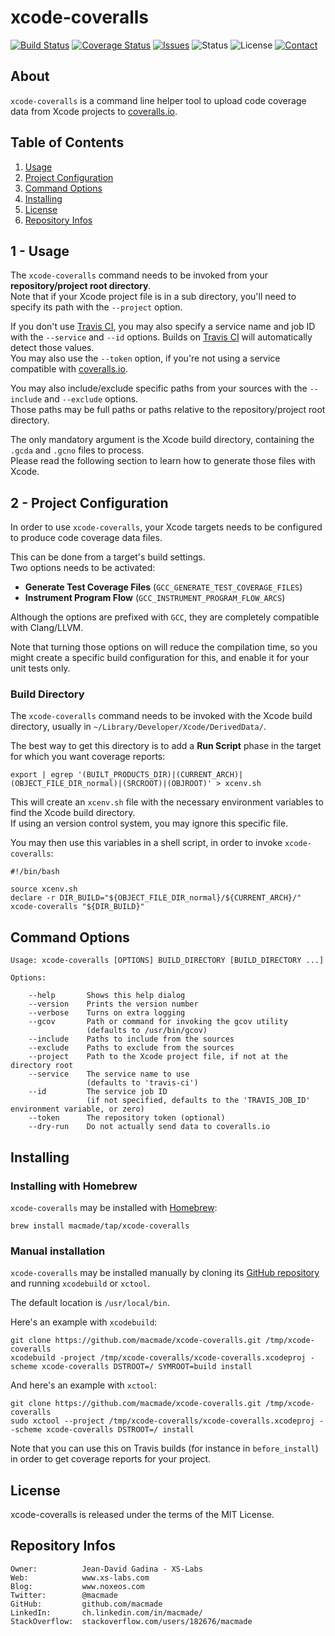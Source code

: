 xcode-coveralls
===============

[![Build Status](https://img.shields.io/travis/macmade/xcode-coveralls.svg?branch=master&style=flat)](https://travis-ci.org/macmade/xcode-coveralls)
[![Coverage Status](https://img.shields.io/coveralls/macmade/xcode-coveralls.svg?branch=master&style=flat)](https://coveralls.io/r/macmade/xcode-coveralls)
[![Issues](http://img.shields.io/github/issues/macmade/xcode-coveralls.svg?style=flat)](https://github.com/macmade/xcode-coveralls/issues)
![Status](https://img.shields.io/badge/status-active-brightgreen.svg?style=flat)
![License](https://img.shields.io/badge/license-mit-brightgreen.svg?style=flat)
[![Contact](https://img.shields.io/badge/contact-@macmade-blue.svg?style=flat)](https://twitter.com/macmade)

About
-----

`xcode-coveralls` is a command line helper tool to upload code coverage data from Xcode projects to [coveralls.io](https://coveralls.io).

Table of Contents
-----------------

  1. [Usage](#1)
  2. [Project Configuration](#2)
  3. [Command Options](#3)
  4. [Installing](#4)
  8. [License](#5)
  9. [Repository Infos](#6)

<a name="1"></a>
1 - Usage
---------

The `xcode-coveralls` command needs to be invoked from your **repository/project root directory**.  
Note that if your Xcode project file is in a sub directory, you'll need to specify its path with the `--project` option.

If you don't use [Travis CI](http://travis-ci.org), you may also specify a service name and job ID with the `--service` and `--id` options. 
Builds on [Travis CI](http://travis-ci.org) will automatically detect those values.   
You may also use the `--token` option, if you're not using a service compatible with [coveralls.io](https://coveralls.io).

You may also include/exclude specific paths from your sources with the `--include` and `--exclude` options.  
Those paths may be full paths or paths relative to the repository/project root directory.

The only mandatory argument is the Xcode build directory, containing the `.gcda` and `.gcno` files to process.  
Please read the following section to learn how to generate those files with Xcode.

<a name="2"></a>
2 - Project Configuration
-------------------------

In order to use `xcode-coveralls`, your Xcode targets needs to be configured to produce code coverage data files.

This can be done from a target's build settings.  
Two options needs to be activated:

 - **Generate Test Coverage Files** (`GCC_GENERATE_TEST_COVERAGE_FILES`)
 - **Instrument Program Flow** (`GCC_INSTRUMENT_PROGRAM_FLOW_ARCS`)

Although the options are prefixed with `GCC`, they are completely compatible with Clang/LLVM.

Note that turning those options on will reduce the compilation time, so you might create a specific build configuration for this, and enable it for your unit tests only.

### Build Directory

The `xcode-coveralls` command needs to be invoked with the Xcode build directory, usually in `~/Library/Developer/Xcode/DerivedData/`.

The best way to get this directory is to add a **Run Script** phase in the target for which you want coverage reports:

    export | egrep '(BUILT_PRODUCTS_DIR)|(CURRENT_ARCH)|(OBJECT_FILE_DIR_normal)|(SRCROOT)|(OBJROOT)' > xcenv.sh

This will create an `xcenv.sh` file with the necessary environment variables to find the Xcode build directory.  
If using an version control system, you may ignore this specific file.

You may then use this variables in a shell script, in order to invoke `xcode-coveralls`:

    #!/bin/bash
    
    source xcenv.sh
    declare -r DIR_BUILD="${OBJECT_FILE_DIR_normal}/${CURRENT_ARCH}/"
    xcode-coveralls "${DIR_BUILD}"

<a name="3"></a>
Command Options
---------------

    Usage: xcode-coveralls [OPTIONS] BUILD_DIRECTORY [BUILD_DIRECTORY ...]
    
    Options:
        
        --help       Shows this help dialog
        --version    Prints the version number
        --verbose    Turns on extra logging
        --gcov       Path or command for invoking the gcov utility
                     (defaults to /usr/bin/gcov)
        --include    Paths to include from the sources
        --exclude    Paths to exclude from the sources
        --project    Path to the Xcode project file, if not at the directory root
        --service    The service name to use
                     (defaults to 'travis-ci')
        --id         The service job ID
                     (if not specified, defaults to the 'TRAVIS_JOB_ID' environment variable, or zero)
        --token      The repository token (optional)
        --dry-run    Do not actually send data to coveralls.io

<a name="4"></a>
Installing
----------

### Installing with Homebrew

`xcode-coveralls` may be installed with [Homebrew](http://brew.sh):

    brew install macmade/tap/xcode-coveralls

### Manual installation

`xcode-coveralls` may be installed manually by cloning its [GitHub repository](https://github.com/macmade/xcode-coveralls) and running `xcodebuild` or `xctool`.

The default location is `/usr/local/bin`.

Here's an example with `xcodebuild`:
    
    git clone https://github.com/macmade/xcode-coveralls.git /tmp/xcode-coveralls
    xcodebuild -project /tmp/xcode-coveralls/xcode-coveralls.xcodeproj -scheme xcode-coveralls DSTROOT=/ SYMROOT=build install

And here's an example with `xctool`:

    git clone https://github.com/macmade/xcode-coveralls.git /tmp/xcode-coveralls
    sudo xctool --project /tmp/xcode-coveralls/xcode-coveralls.xcodeproj --scheme xcode-coveralls DSTROOT=/ install
    
Note that you can use this on Travis builds (for instance in `before_install`) in order to get coverage reports for your project.

<a name="5"></a>
License
-------

xcode-coveralls is released under the terms of the MIT License.

<a name="6"></a>
Repository Infos
----------------

    Owner:			Jean-David Gadina - XS-Labs
    Web:			www.xs-labs.com
    Blog:			www.noxeos.com
    Twitter:		@macmade
    GitHub:			github.com/macmade
    LinkedIn:		ch.linkedin.com/in/macmade/
    StackOverflow:	stackoverflow.com/users/182676/macmade
